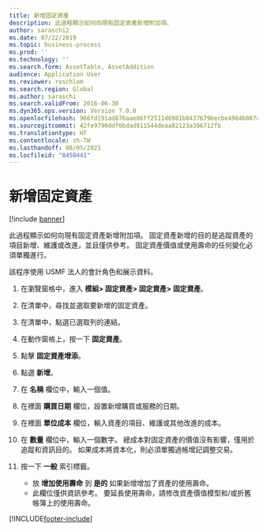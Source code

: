 ```yaml
---
title: 新增固定資產
description: 此過程顯示如何向現有固定資產新增附加項。
author: saraschi2
ms.date: 07/22/2019
ms.topic: business-process
ms.prod: ''
ms.technology: ''
ms.search.form: AssetTable, AssetAddition
audience: Application User
ms.reviewer: roschlom
ms.search.region: Global
ms.author: saraschi
ms.search.validFrom: 2016-06-30
ms.dyn365.ops.version: Version 7.0.0
ms.openlocfilehash: 966fd191ad876aae86ff2511d6981b0437679becbe4984b087c1975dece351b6
ms.sourcegitcommit: 42fe9790ddf0bdad911544deaa82123a396712fb
ms.translationtype: HT
ms.contentlocale: zh-TW
ms.lasthandoff: 08/05/2021
ms.locfileid: "8450441"
---
```

# <a name="enter-an-addition-to-a-fixed-asset"></a>新增固定資產

[!include [banner](../../includes/banner.md)]

此過程顯示如何向現有固定資產新增附加項。 固定資產新增的目的是追蹤資產的項目新增、維護或改進，並且僅供參考。 固定資產價值或使用壽命的任何變化必須單獨進行。   

該程序使用 USMF 法人的會計角色和展示資料。

1. 在瀏覽窗格中，進入 **模組> 固定資產> 固定資產> 固定資產**。
2. 在清單中，尋找並選取要新增的固定資產。
3. 在清單中，點選已選取列的連結。
4. 在動作窗格上，按一下 **固定資產**。
5. 點擊 **固定資產增添**。
6. 點選 **新增**。
7. 在 **名稱** 欄位中，輸入一個值。
8. 在裡面 **購買日期** 欄位，設置新增購買或服務的日期。
9. 在裡面 **單位成本** 欄位，輸入資產的項目、維護或其他改進的成本。
10. 在 **數量** 欄位中，輸入一個數字。 總成本對固定資產的價值沒有影響，僅用於追蹤和資訊目的。 如果成本將資本化，則必須單獨過帳增記調整交易。  
11. 按一下 **一般** 索引標籤。

    * 放 **增加使用壽命** 到 **是的** 如果新增增加了資產的使用壽命。  
    * 此欄位僅供資訊參考。 要延長使用壽命，請修改資產價值模型和/或折舊帳簿上的使用壽命。  



[!INCLUDE[footer-include](../../../includes/footer-banner.md)]